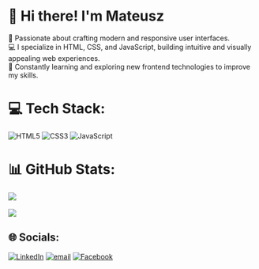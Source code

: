 # 👋 Hi there! I'm Mateusz  
🎨 Passionate about crafting modern and responsive user interfaces.<br>
💻 I specialize in HTML, CSS, and JavaScript, building intuitive and visually appealing web experiences.<br>
🚀 Constantly learning and exploring new frontend technologies to improve my skills.


# 💻 Tech Stack:
![HTML5](https://img.shields.io/badge/html5-%23E34F26.svg?style=flat&logo=html5&logoColor=white)
![CSS3](https://img.shields.io/badge/css3-%231572B6.svg?style=flat&logo=css3&logoColor=white) 
![JavaScript](https://img.shields.io/badge/javascript-%23323330.svg?style=flat&logo=javascript&logoColor=%23F7DF1E)



# 📊 GitHub Stats:
![](https://github-readme-stats.vercel.app/api?username=MateuszOcios&theme=tokyonight&hide_border=false&include_all_commits=false&count_private=false)<br/><br/>
![](https://github-readme-stats.vercel.app/api/top-langs/?username=MateuszOcios&theme=tokyonight&hide_border=false&include_all_commits=false&count_private=false&layout=compact)



## 🌐 Socials:
[![LinkedIn](https://img.shields.io/badge/LinkedIn-%230077B5.svg?logo=linkedin&logoColor=white)](https://www.linkedin.com/in/mateusz-ocios/) 
[![email](https://img.shields.io/badge/Email-D14836?logo=gmail&logoColor=white)](mailto:mateuszocios00@gmail.com)
[![Facebook](https://img.shields.io/badge/Facebook-%231877F2.svg?logo=Facebook&logoColor=white)](https://www.facebook.com/mateusz.ocios.1/) 
